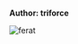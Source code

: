 <b>Author: triforce</b><br>

![ferat](https://github.com/yuankong666/Ultimate-RAT-Collection/assets/128066597/c85a3b85-4c46-4a01-a7d0-9bf4e2bf7fd1)
